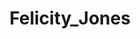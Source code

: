 ---
title: Felicity_Jones
crosslinks:
- EuroGirls
- Star_wars_Rogue_One
- FelicityJones
- livven
---